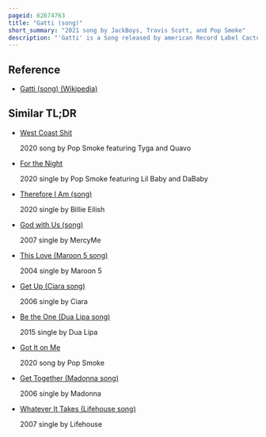 ```yaml
---
pageid: 62674763
title: "Gatti (song)"
short_summary: "2021 song by JackBoys, Travis Scott, and Pop Smoke"
description: "'Gatti' is a Song released by american Record Label Cactus Jack Records, known as Jackboys, performed by american Rappers Travis Scott & Pop Smoke from the former two's Compilation Album, Jackboys. The Song was written by the Rappers alongside Peter Klapka, Producer 808melo, and co-producer Axl. A Drill Song Travis Scott Raps about american Model kylie Jenner and why they split. Many Critics lauded Pop Smoke's Inclusion in the Song."
---
```


## Reference

- [Gatti (song) (Wikipedia)](https://en.wikipedia.org/?curid=62674763)

## Similar TL;DR

- [West Coast Shit](/tldr/en/west-coast-shit)

  2020 song by Pop Smoke featuring Tyga and Quavo

- [For the Night](/tldr/en/for-the-night)

  2020 single by Pop Smoke featuring Lil Baby and DaBaby

- [Therefore I Am (song)](/tldr/en/therefore-i-am-song)

  2020 single by Billie Eilish

- [God with Us (song)](/tldr/en/god-with-us-song)

  2007 single by MercyMe

- [This Love (Maroon 5 song)](/tldr/en/this-love-maroon-5-song)

  2004 single by Maroon 5

- [Get Up (Ciara song)](/tldr/en/get-up-ciara-song)

  2006 single by Ciara

- [Be the One (Dua Lipa song)](/tldr/en/be-the-one-dua-lipa-song)

  2015 single by Dua Lipa

- [Got It on Me](/tldr/en/got-it-on-me)

  2020 song by Pop Smoke

- [Get Together (Madonna song)](/tldr/en/get-together-madonna-song)

  2006 single by Madonna

- [Whatever It Takes (Lifehouse song)](/tldr/en/whatever-it-takes-lifehouse-song)

  2007 single by Lifehouse
